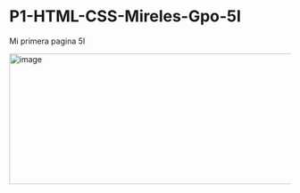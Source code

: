 # P1-HTML-CSS-Mireles-Gpo-5I
Mi primera pagina 5I

<img width="1920" height="235" alt="image" src="https://github.com/user-attachments/assets/e1460f6f-a093-4bf8-a47c-c38930199b6d" />
